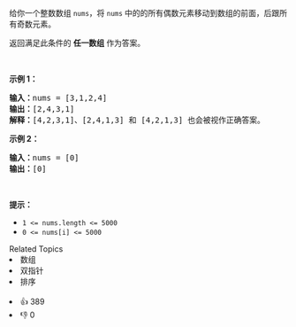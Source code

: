 <p>给你一个整数数组 <code>nums</code>，将 <code>nums</code> 中的的所有偶数元素移动到数组的前面，后跟所有奇数元素。</p>

<p>返回满足此条件的 <strong>任一数组</strong> 作为答案。</p>

<p>&nbsp;</p>

<p><strong>示例 1：</strong></p>

<pre>
<strong>输入：</strong>nums = [3,1,2,4]
<strong>输出：</strong>[2,4,3,1]
<strong>解释：</strong>[4,2,3,1]、[2,4,1,3] 和 [4,2,1,3] 也会被视作正确答案。
</pre>

<p><strong>示例 2：</strong></p>

<pre>
<strong>输入：</strong>nums = [0]
<strong>输出：</strong>[0]
</pre>

<p>&nbsp;</p>

<p><strong>提示：</strong></p>

<ul> 
 <li><code>1 &lt;= nums.length &lt;= 5000</code></li> 
 <li><code>0 &lt;= nums[i] &lt;= 5000</code></li> 
</ul>

<div><div>Related Topics</div><div><li>数组</li><li>双指针</li><li>排序</li></div></div><br><div><li>👍 389</li><li>👎 0</li></div>